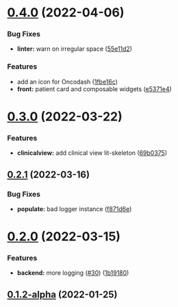 # [0.4.0](https://github.com/oncodash/oncodash/compare/v0.3.0...v0.4.0) (2022-04-06)


### Bug Fixes

* **linter:** warn on irregular space ([55e11d2](https://github.com/oncodash/oncodash/commit/55e11d23819c0924f145dadf1640ea969815d113))


### Features

* add an icon for Oncodash ([1fbe16c](https://github.com/oncodash/oncodash/commit/1fbe16cf2761f9cf73286155eab50c7b50118a93))
* **front:** patient card and composable widgets ([e5371e4](https://github.com/oncodash/oncodash/commit/e5371e468380d1b2a25f43cfcd4041dfd31506b2))



# [0.3.0](https://github.com/oncodash/oncodash/compare/v0.2.1...v0.3.0) (2022-03-22)


### Features

* **clinicalview:** add clinical view lit-skeleton ([69b0375](https://github.com/oncodash/oncodash/commit/69b03750f0bbadb2bc4347af16f32dcb2c1168de))



## [0.2.1](https://github.com/oncodash/oncodash/compare/v0.2.0...v0.2.1) (2022-03-16)


### Bug Fixes

* **populate:** bad logger instance ([f871d6e](https://github.com/oncodash/oncodash/commit/f871d6e19450a5f87d25b6153d59f5291ac5833e))



# [0.2.0](https://github.com/oncodash/oncodash/compare/v0.1.2-alpha...v0.2.0) (2022-03-15)


### Features

* **backend:** more logging ([#30](https://github.com/oncodash/oncodash/issues/30)) ([1b19180](https://github.com/oncodash/oncodash/commit/1b1918070125440e9ff4a0798375b951163669b5))



## [0.1.2-alpha](https://github.com/oncodash/oncodash/compare/v0.1.1...v0.1.2-alpha) (2022-01-25)



